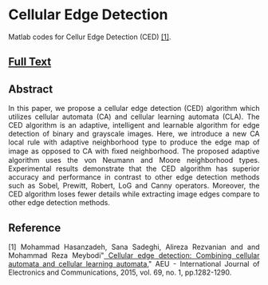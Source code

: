 # Cellular Edge Detection
<p align="justify"> Matlab codes for Cellur Edge Detection (CED) <a href="http://www.sciencedirect.com/science/article/pii/S1434841115001454"  target="_blank">[1]</a>. </p>
<h2><a href="http://cs.pitt.edu/~hasanzadeh/files/papers/2015-AEU-CED.pdf" target="_blank">Full Text</a></h2>
<h2><a id="abstract" class="anchor" href="#abstract" aria-hidden="true"><span class="octicon octicon-link"></span></a>Abstract</h2>

<p align="justify"> In this paper, we propose a cellular edge detection (CED) algorithm which utilizes cellular automata (CA) and cellular learning automata (CLA). The CED algorithm is an adaptive, intelligent and learnable algorithm for edge detection of binary and grayscale images. Here, we introduce a new CA local rule with adaptive neighborhood type to produce the edge map of image as opposed to CA with ﬁxed neighborhood. The proposed adaptive algorithm uses the von Neumann and Moore neighborhood types. Experimental results demonstrate that the CED algorithm has superior accuracy and performance in contrast to other edge detection methods such as Sobel, Prewitt, Robert, LoG and Canny operators. Moreover, the CED algorithm loses fewer details while extracting image edges compare to other edge detection methods. </p>

<h2><a id="reference" class="anchor" href="#reference" aria-hidden="true"><span class="octicon octicon-link"></span></a>Reference</h2>


<p align="justify"> [1] Mohammad Hasanzadeh, Sana Sadeghi, Alireza Rezvanian and and Mohammad Reza Meybodi"<a href="http://www.sciencedirect.com/science/article/pii/S1434841115001454"  target="_blank"> Cellular edge detection: Combining cellular automata and cellular learning automata</a>," AEU - International Journal of Electronics and Communications, 2015, vol. 69, no. 1, pp.1282-1290.</p>


